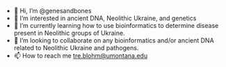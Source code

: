 - 👋 Hi, I’m @genesandbones
- 👀 I’m interested in ancient DNA, Neolithic Ukraine, and genetics
- 🌱 I’m currently learning how to use bioinformatics to determine disease present in Neolithic groups of Ukraine.
- 💞️ I’m looking to collaborate on any bioinformatics and/or ancient DNA related to Neolithic Ukraine and pathogens.
- 📫 How to reach me tre.blohm@umontana.edu

<!---
genesandbones/genesandbones is a ✨ special ✨ repository because its `README.md` (this file) appears on your GitHub profile.
You can click the Preview link to take a look at your changes.
--->
